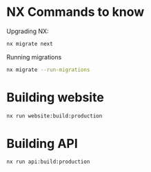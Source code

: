 # NX Commands to know

Upgrading NX:

```bash
nx migrate next
```

Running migrations

```bash
nx migrate --run-migrations
```

# Building website

```bash
nx run website:build:production
```

# Building API

```bash
nx run api:build:production
```
